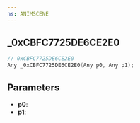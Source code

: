 ```yaml
---
ns: ANIMSCENE
---
```

## _0xCBFC7725DE6CE2E0

```c
// 0xCBFC7725DE6CE2E0
Any _0xCBFC7725DE6CE2E0(Any p0, Any p1);
```

## Parameters
* **p0**:
* **p1**:
